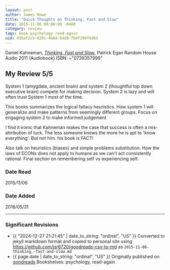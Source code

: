 ```yaml
---
layout: post
author: James Rowe
title: "Quick Thoughts on Thinking, Fast and Slow"
date: 2015-11-06 00:00:00 -0400
category: review
tags: book psychology read-again
uid: d3baf2cb-820c-4b84-b4d8-fb0f206f6d65
---
```


Daniel Kahneman, *[Thinking, Fast and Slow](https://www.goodreads.com/book/show/13135899)*, Patrick Egan Random House Audio 2011 (Audiobook) ISBN: ="0739357999"

## My Review 5/5

System 1 (amygdala, ancient brain) and system 2 (thoughtful top down executive brain) compete for making decision. System 2 is lazy and will often trust System 1 most of the time.

This books summarizes the logical fallacy heuristics. How system 1 will generalize and make patterns from seemingly different groups. Focus on engaging system 2 to make informed judgement

I find it ironic that Kahneman makes the case that success is often a mis-attribution of luck. The less someone knows the more he is apt to 'know everything'. But not him. his book is FACT!

Also talk on heuristics (biases) and simple problems substitution. How the laws of ECONs does not apply to humans as we can't act consistently rational. Final section on remembering self vs experiencing self.

### Date Read
2015/11/06

### Date Added
2016/05/31

---

### Significant Revisions

- {{ "2024-12-27 21:21:45" | date_to_string: "ordinal", "US" }} Converted to jekyll markdown format and copied to personal site using <https://github.com/jsr6720/goodreads-csv-to-md> as `2015-11-06-thinking,-fast-and-slow.md`
- {{ page.date | date_to_string: "ordinal", "US" }} Originally published on [goodreads](https://www.goodreads.com) Bookshelves: psychology, read-again